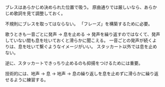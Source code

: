 ブレスはあらかじめ決められた位置で吸う。
原曲通りでは厳しいなら、あらかじめ歌詞を見て調整しておく。

不規則にブレスを取ってはならない。
「フレーズ」を構築するために必要。

歌うときも一音ごとに発声 → 息を止める → 発声を繰り返すのではなくて、発声していない間も息を吐いておくと滑らかに聞こえる。
一音ごとの発声が続くよりは、息を吐いて繋ぐようなイメージがいい。
スタッカート以外では息を止めない。

逆に、スタッカートできっちり止めるのも抑揚をつけるためには重要。

技術的には、地声 → 息 → 地声 → 息の繰り返しを息を止めずに滑らかに繰り返せるように練習する。

